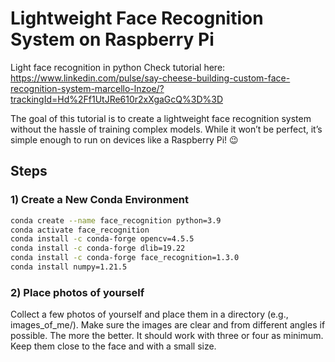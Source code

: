 # Lightweight Face Recognition System on Raspberry Pi
Light face recognition in python
Check tutorial here: https://www.linkedin.com/pulse/say-cheese-building-custom-face-recognition-system-marcello-lnzoe/?trackingId=Hd%2Ff1UtJRe610r2xXgaGcQ%3D%3D

The goal of this tutorial is to create a lightweight face recognition system without the hassle of training complex models. While it won’t be perfect, it’s simple enough to run on devices like a Raspberry Pi! 😉

## Steps

### 1) Create a New Conda Environment

```bash
conda create --name face_recognition python=3.9
conda activate face_recognition
conda install -c conda-forge opencv=4.5.5
conda install -c conda-forge dlib=19.22
conda install -c conda-forge face_recognition=1.3.0
conda install numpy=1.21.5

```
### 2) Place photos of yourself
Collect a few photos of yourself and place them in a directory (e.g., images_of_me/). Make sure the images are clear and from different angles if possible. The more the better. It should work with three or four as minimum. Keep them close to the face and with a small size. 
